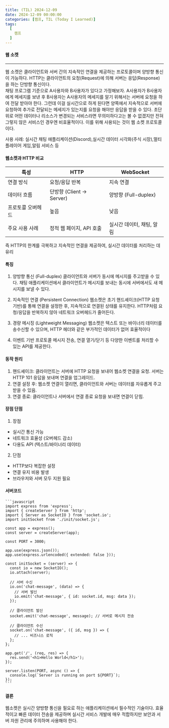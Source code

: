 ```yaml
---
title: (TIL) 2024-12-09
date: 2024-12-09 00:00:00
categories: [캠프, TIL (Today I Learned)]
tags:
  [
    캠프
  ]
---
```


####  웹 소켓
---
웹 소켓은 클라이언트와 서버 간의 지속적인 연결을 제공하는 프로토콜이며 양방향 통신이 가능하다. HTTP는 클라이언트의 요청(Request)에 의해 서버는 응답(Response)을 하는 단방향 통신이다.  
채팅 프로그램 기준으로 A사용자와 B사용자가 있다고 가정해보자. A사용자가 B사용자에게 메세지를 보낸 후 B사용자는 A사용자의 메세지를 알기 위해서는 서버에 요청을 하여 전달 받아야 한다. 그런데 이걸 실시간으로 하게 된다면 양쪽에서 지속적으로 서버에 요청하여 추가로 전달되는 메세지가 있는지를 요청을 해야만 응답을 받을 수 있다. 초단위로 어떤 데이터나 리소스가 변경되는 서비스라면 무의미하다고는 볼 수 없겠지만 전혀 그렇지 않은 서비스인 경우엔 비효율적이다.
이를 위해 사용되는 것이 웹 소켓 프로토콜이다.  

사용 사례: 실시간 채팅 애플리케이션(Discord),실시간 데이터 시각화(주식 시장),멀티플레이어 게임,알림 서비스 등

#### 웹소켓과 HTTP 비교
| 특성 |	HTTP	| WebSocket |
| --- | --- | --- |
|연결 방식 |요청/응답 반복 |지속 연결 |
|데이터 흐름 |단방향 (Client → Server) |양방향 (Full-duplex) |
|프로토콜 오버헤드 |높음 |낮음 |
|주요 사용 사례 |정적 웹 페이지, API 호출 |실시간 데이터, 채팅, 알림 |

즉 HTTP의 한계를 극복하고 지속적인 연결을 제공하여, 실시간 데이터를 처리하는 데 유리

#### 특징
1. 양방향 통신 (Full-duplex)
  클라이언트와 서버가 동시에 메시지를 주고받을 수 있다. 채팅 애플리케이션에서 클라이언트가 메시지를 보내는 동시에 서버에서도 새 메시지를 보낼 수 있다.

2. 지속적인 연결 (Persistent Connection)
  웹소켓은 초기 핸드셰이크(HTTP 요청 기반)를 통해 연결을 설정한 후, 지속적으로 연결된 상태를 유지한다. HTTP처럼 요청/응답을 반복하지 않아 네트워크 오버헤드가 줄어든다.

3. 경량 메시징 (Lightweight Messaging)
  웹소켓은 텍스트 또는 바이너리 데이터를 송수신할 수 있으며, HTTP 헤더와 같은 부가적인 데이터가 없어 효율적이다

4. 이벤트 기반 프로토콜
  메시지 전송, 연결 열기/닫기 등 다양한 이벤트를 처리할 수 있는 API를 제공한다.

#### 동작 원리
1. 핸드셰이크: 클라이언트는 서버에 HTTP 요청을 보내어 웹소켓 연결을 요청. 서버는 HTTP 101 응답을 보내며 연결을 업그레이드.
2. 연결 설정 후: 웹소켓 연결이 열리면, 클라이언트와 서버는 데이터를 자유롭게 주고받을 수 있음.
3. 연결 종료: 클라이언트나 서버에서 연결 종료 요청을 보내면 연결이 닫힘.

#### 장점 단점
1. 장점
  - 실시간 통신 가능
  - 네트워크 효율성 (오버헤드 감소)
  - 다용도 API (텍스트/바이너리 데이터)
2. 단점
  - HTTP보다 복잡한 설정
  - 연결 유지 비용 발생
  - 브라우저와 서버 모두 지원 필요

#### 서버코드
    ```javascript
    import express from 'express';
    import { createServer } from 'http';
    import { Server as SocketIO } from 'socket.io';
    import initSocket from './init/socket.js';

    const app = express();
    const server = createServer(app);

    const PORT = 3000;

    app.use(express.json());
    app.use(express.urlencoded({ extended: false }));

    const initSocket = (server) => {
      const io = new SocketIO();
      io.attach(server);

      // 서버 수신
      io.on('chat-message', (data) => {
        // 서버 발신
        io.emit('chat-message', { id: socket.id, msg: data });
      });

      // 클라이언트 발신
      socket.emit('chat-message', message); // 서버로 메시지 전송

      // 클라이언트 수신
      socket.on('chat-message', ({ id, msg }) => {
        // ... 비즈니스 로직
      };
    };

    app.get('/', (req, res) => {
      res.send('<h1>Hello World</h1>');
    });

    server.listen(PORT, async () => {
      console.log(`Server is running on port ${PORT}`);
    });
    ```

#### 결론
웹소켓은 실시간 양방향 통신을 필요로 하는 애플리케이션에서 필수적인 기술이다. 효율적이고 빠른 데이터 전송을 제공하며 실시간 서비스 개발에 매우 적합하지만 보안과 서버 자원 관리에 주의하며 사용해야 한다. 
